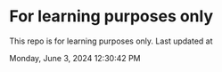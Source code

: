 # For learning purposes only
This repo is for learning purposes only.
Last updated at

Monday, June 3, 2024 12:30:42 PM

